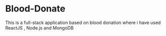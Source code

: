 # Blood-Donate
This is a full-stack application based on blood donation where i have used ReactJS , Node.js  and MongoDB
